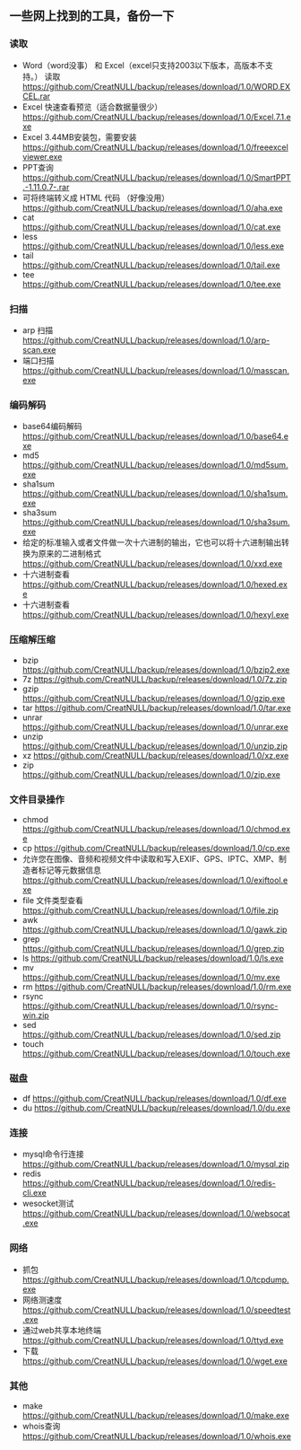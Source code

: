 ## 一些网上找到的工具，备份一下

### 读取
- Word（word没事） 和 Excel（excel只支持2003以下版本，高版本不支持。） 读取 https://github.com/CreatNULL/backup/releases/download/1.0/WORD.EXCEL.rar
- Excel 快速查看预览（适合数据量很少） https://github.com/CreatNULL/backup/releases/download/1.0/Excel.7.1.exe
- Excel 3.44MB安装包，需要安装 https://github.com/CreatNULL/backup/releases/download/1.0/freeexcelviewer.exe
- PPT查询 https://github.com/CreatNULL/backup/releases/download/1.0/SmartPPT.-1.11.0.7-.rar
- 可将终端转义成 HTML 代码 （好像没用） https://github.com/CreatNULL/backup/releases/download/1.0/aha.exe
- cat https://github.com/CreatNULL/backup/releases/download/1.0/cat.exe
- less https://github.com/CreatNULL/backup/releases/download/1.0/less.exe
- tail https://github.com/CreatNULL/backup/releases/download/1.0/tail.exe
- tee https://github.com/CreatNULL/backup/releases/download/1.0/tee.exe
  
### 扫描
- arp 扫描 https://github.com/CreatNULL/backup/releases/download/1.0/arp-scan.exe
- 端口扫描 https://github.com/CreatNULL/backup/releases/download/1.0/masscan.exe

### 编码解码
- base64编码解码 https://github.com/CreatNULL/backup/releases/download/1.0/base64.exe
- md5 https://github.com/CreatNULL/backup/releases/download/1.0/md5sum.exe
- sha1sum https://github.com/CreatNULL/backup/releases/download/1.0/sha1sum.exe
- sha3sum https://github.com/CreatNULL/backup/releases/download/1.0/sha3sum.exe
- 给定的标准输入或者文件做一次十六进制的输出，它也可以将十六进制输出转换为原来的二进制格式 https://github.com/CreatNULL/backup/releases/download/1.0/xxd.exe
- 十六进制查看 https://github.com/CreatNULL/backup/releases/download/1.0/hexed.exe
- 十六进制查看 https://github.com/CreatNULL/backup/releases/download/1.0/hexyl.exe

### 压缩解压缩
- bzip https://github.com/CreatNULL/backup/releases/download/1.0/bzip2.exe
- 7z https://github.com/CreatNULL/backup/releases/download/1.0/7z.zip
- gzip https://github.com/CreatNULL/backup/releases/download/1.0/gzip.exe
- tar https://github.com/CreatNULL/backup/releases/download/1.0/tar.exe
- unrar https://github.com/CreatNULL/backup/releases/download/1.0/unrar.exe
- unzip https://github.com/CreatNULL/backup/releases/download/1.0/unzip.zip
- xz https://github.com/CreatNULL/backup/releases/download/1.0/xz.exe  
- zip https://github.com/CreatNULL/backup/releases/download/1.0/zip.exe

### 文件目录操作
- chmod https://github.com/CreatNULL/backup/releases/download/1.0/chmod.exe
- cp https://github.com/CreatNULL/backup/releases/download/1.0/cp.exe
- 允许您在图像、音频和视频文件中读取和写入EXIF、GPS、IPTC、XMP、制造者标记等元数据信息 https://github.com/CreatNULL/backup/releases/download/1.0/exiftool.exe
- file 文件类型查看 https://github.com/CreatNULL/backup/releases/download/1.0/file.zip
- awk https://github.com/CreatNULL/backup/releases/download/1.0/gawk.zip
- grep https://github.com/CreatNULL/backup/releases/download/1.0/grep.zip
- ls https://github.com/CreatNULL/backup/releases/download/1.0/ls.exe
- mv https://github.com/CreatNULL/backup/releases/download/1.0/mv.exe
- rm https://github.com/CreatNULL/backup/releases/download/1.0/rm.exe
- rsync https://github.com/CreatNULL/backup/releases/download/1.0/rsync-win.zip
- sed https://github.com/CreatNULL/backup/releases/download/1.0/sed.zip
- touch https://github.com/CreatNULL/backup/releases/download/1.0/touch.exe
  
### 磁盘
- df https://github.com/CreatNULL/backup/releases/download/1.0/df.exe
- du https://github.com/CreatNULL/backup/releases/download/1.0/du.exe

### 连接
- mysql命令行连接   https://github.com/CreatNULL/backup/releases/download/1.0/mysql.zip
- redis https://github.com/CreatNULL/backup/releases/download/1.0/redis-cli.exe
- wesocket测试 https://github.com/CreatNULL/backup/releases/download/1.0/websocat.exe

### 网络
- 抓包 https://github.com/CreatNULL/backup/releases/download/1.0/tcpdump.exe
- 网络测速度 https://github.com/CreatNULL/backup/releases/download/1.0/speedtest.exe
- 通过web共享本地终端 https://github.com/CreatNULL/backup/releases/download/1.0/ttyd.exe
- 下载 https://github.com/CreatNULL/backup/releases/download/1.0/wget.exe

### 其他
- make https://github.com/CreatNULL/backup/releases/download/1.0/make.exe
- whois查询 https://github.com/CreatNULL/backup/releases/download/1.0/whois.exe
